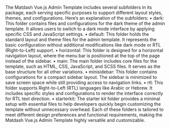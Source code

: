 The Matdash Vue.js Admin Template includes several subfolders in its package, each serving specific purposes to support different layout styles, themes, and configurations. Here’s an explanation of the subfolders:
	•	dark: This folder contains files and configurations for the dark theme of the admin template. It allows users to switch to a dark mode interface by applying specific CSS and JavaScript settings.
	•	default: This folder holds the standard layout and theme files for the admin template. It represents the basic configuration without additional modifications like dark mode or RTL (Right-to-Left) support.
	•	horizontal: This folder is designed for a horizontal navigation layout, where the menu bar is positioned at the top of the page instead of the sidebar.
	•	main: The main folder includes core files for the template, such as HTML, CSS, JavaScript, and SCSS files. It serves as the base structure for all other variations.
	•	minisidebar: This folder contains configurations for a compact sidebar layout. The sidebar is minimized to save screen space while still providing access to navigation links.
	•	rtl: This folder supports Right-to-Left (RTL) languages like Arabic or Hebrew. It includes specific styles and configurations to render the interface correctly for RTL text direction.
	•	starterkit: The starter kit folder provides a minimal setup with essential files to help developers quickly begin customizing the template without unnecessary overhead.
Each of these folders is tailored to meet different design preferences and functional requirements, making the Matdash Vue.js Admin Template highly versatile and customizable.
